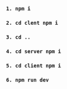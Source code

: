 ### `1. npm i`

### `2. cd clent npm i`

### `3. cd ..`

### `4. cd server npm i`

### `5. cd client npm i`

### `6. npm run dev`
